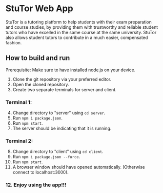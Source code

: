 # StuTor Web App

StuTor is a tutoring platform to help students with their exam preparation and course
studies, by providing them with trustworthy and reliable student tutors who have excelled in
the same course at the same university. StuTor also allows student tutors to contribute in a
much easier, compensated fashion.

## How to build and run

Prerequisite: Make sure to have installed node.js on your device.

1. Clone the git repository via your preferred editor.
2. Open the cloned repository.
3. Create two separate terminals for server and client.

### Terminal 1:
4. Change directory to "server" using `cd server`.
5. Run `npm i package.json`.
6. Run `npm start`.
7. The server should be indicating that it is running.

### Terminal 2:
8. Change directory to "client" using `cd client`.
9. Run `npm i package.json --force`.
10. Run `npm start`.
11. A browser window should have opened automatically. (Otherwise connect to localhost:3000).

### 12. Enjoy using the app!!!



